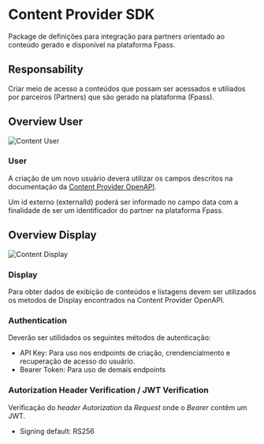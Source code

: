 # Content Provider SDK
Package de definições para integração para partners orientado ao conteúdo gerado e disponível na plataforma Fpass.

## Responsability
Criar meio de acesso a conteúdos que possam ser acessados e utiliados por parceiros (Partners) que são gerado na plataforma (Fpass).

## Overview User
![Content User](https://www.plantuml.com/plantuml/proxy?cache=no&src=https://raw.githubusercontent.com/Holding-Fpass/content-provider-sdk/main/uml/content-user-v2.0.0.iuml)

### User
A criação de um novo usuário deverá utilizar os campos descritos na documentação da [Content Provider OpenAPI](https://raw.githubusercontent.com/Holding-Fpass/content-provider-sdk/main/content-provider-api.yml).

Um id externo (externalId) poderá ser informado no campo data com a finalidade de ser um identificador do partner na plataforma Fpass.

## Overview Display
![Content Display](https://www.plantuml.com/plantuml/proxy?cache=no&src=https://raw.githubusercontent.com/Holding-Fpass/content-provider-sdk/main/uml/content-display-v2.0.0.iuml)

### Display
Para obter dados de exibição de conteúdos e listagens devem ser utilizados os metodos de Display encontrados na Content Provider OpenAPI.

### Authentication
Deverão ser utilidados os seguintes métodos de autenticação:
- API Key: Para uso nos endpoints de criação, crendencialmento e recuperação de acesso do usuário.
- Bearer Token: Para uso de demais endpoints

### Autorization Header Verification / JWT Verification
Verificação do _header_ _Autorization_ da _Request_ onde o _Bearer_ contêm um JWT.
- Signing default: RS256